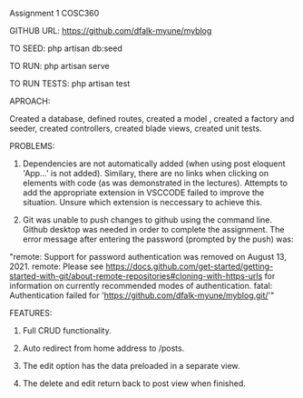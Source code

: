 Assignment 1 COSC360

GITHUB URL:
https://github.com/dfalk-myune/myblog

TO SEED:
php artisan db:seed

TO RUN:
php artisan serve

TO RUN TESTS:
php artisan test

APROACH: 

Created a database, defined routes, created a model , created a factory and seeder, created controllers, created blade views, created unit tests.

PROBLEMS:

1) Dependencies are not automatically added (when using post eloquent 'App\...' is not added). Similary, there are no links when clicking on elements with code (as was demonstrated in the lectures). Attempts to add the appropriate extension in VSCCODE failed to improve the situation. Unsure which extension is neccessary to achieve this.

2) Git was unable to push changes to github using the command line. Github desktop was needed in order to complete the assignment. The error message after entering the password (prompted by the push) was:

 "remote: Support for password authentication was removed on August 13, 2021.
remote: Please see https://docs.github.com/get-started/getting-started-with-git/about-remote-repositories#cloning-with-https-urls for information on currently recommended modes of authentication.
fatal: Authentication failed for 'https://github.com/dfalk-myune/myblog.git/'" 

FEATURES:
1) Full CRUD functionality.

2) Auto redirect from home address to /posts.

3) The edit option has the data preloaded in a separate view.

4) The delete and edit return back to post view when finished.
